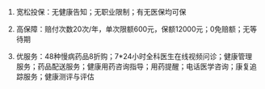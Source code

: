 1. 宽松投保：无健康告知；无职业限制；有无医保均可保

2. 高保障：赔付次数20次/年，单次限额600元，保额12000元；0免赔额；无等待期

3. 优服务：48种慢病药品8折购；7*24小时全科医生在线视频问诊；健康管理服务；药品配送服务；健康用药咨询指导；用药提醒；电话医学咨询；康复追踪服务；健康测评与评估